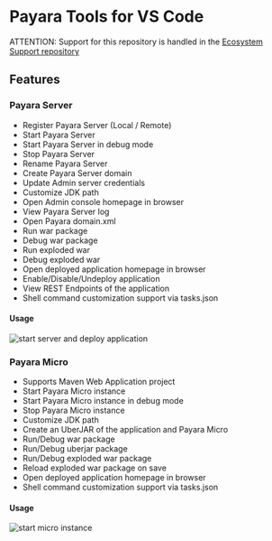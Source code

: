 # Payara Tools for VS Code

ATTENTION: Support for this repository is handled in the [Ecosystem Support repository](https://github.com/payara/ecosystem-support)

## Features

### Payara Server
* Register Payara Server (Local / Remote)
* Start Payara Server
* Start Payara Server in debug mode
* Stop Payara Server
* Rename Payara Server
* Create Payara Server domain
* Update Admin server credentials
* Customize JDK path
* Open Admin console homepage in browser
* View Payara Server log
* Open Payara domain.xml
* Run war package
* Debug war package
* Run exploded war
* Debug exploded war
* Open deployed application homepage in browser
* Enable/Disable/Undeploy application
* View REST Endpoints of the application
* Shell command customization support via tasks.json

#### Usage

![start server and deploy application](https://github.com/payara/ecosystem-vscode-plugin/raw/HEAD/resources/PayaraServer.gif)

### Payara Micro
* Supports Maven Web Application project
* Start Payara Micro instance
* Start Payara Micro instance in debug mode
* Stop Payara Micro instance
* Customize JDK path
* Create an UberJAR of the application and Payara Micro
* Run/Debug war package
* Run/Debug uberjar package
* Run/Debug exploded war package
* Reload exploded war package on save
* Open deployed application homepage in browser
* Shell command customization support via tasks.json

#### Usage

![start micro instance](https://github.com/payara/ecosystem-vscode-plugin/raw/HEAD/resources/PayaraMicro.gif)
